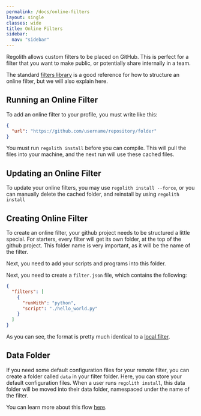 ```yaml
---
permalink: /docs/online-filters
layout: single
classes: wide
title: Online Filters
sidebar:
  nav: "sidebar"
---
```


Regolith allows custom filters to be placed on GitHub. This is perfect for a filter that you want to make public, or potentially share internally in a team. 

The standard [filters library](/regolith/docs/standard-filters) is a good reference for how to structure an online filter, but we will also explain here.

## Running an Online Filter

To add an online filter to your profile, you must write like this:

```json
{
  "url": "https://github.com/username/repository/folder"
}
```

You must run `regolith install` before you can compile. This will pull the files into your machine, and the next run will use these cached files. 

## Updating an Online Filter

To update your online filters, you may use `regolith install --force`, or you can manually delete the cached folder, and reinstall by using `regolith install`

## Creating Online Filter

To create an online filter, your github project needs to be structured a little special. For starters, every filter will get its own folder, at the top of the github project. This folder name is very important, as it will be the name of the filter.

Next, you need to add your scripts and programs into this folder.

Next, you need to create a `filter.json` file, which contains the following:

```json
{
  "filters": [
    {
      "runWith": "python",
      "script": "./hello_world.py"
    }
  ]
}
```

As you can see, the format is pretty much identical to a [local filter](/regolith/docs/filter-types#local-filters). 

## Data Folder

If you need some default configuration files for your remote filter, you can create a folder called `data` in your filter folder. Here, you can store your default configuration files. When a user runs `regolith install`, this data folder will be moved into their data folder, namespaced under the name of the filter. 

You can learn more about this flow [here](/regolith/docs/data-folder).